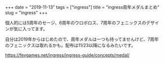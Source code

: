 +++
date = "2019-11-13"
tags = ["ingress"]
title = "ingress周年メダルまとめ"
slug = "ingress"
+++


個人的には5周年のセージ、6周年のウロボロス、7周年のフェニックスのデザインが気に入ってます。

自分は2019年からはじめたので、周年メダルは一つも持ってませんけど、7周年のフェニックスは取れるかも。配布は11/23以降になるみたいです。

https://fevgames.net/ingress/ingress-guide/concepts/medal/
